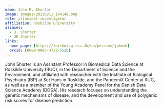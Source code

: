 ```yaml
---
name: John R. Shorter
image: images/20220911_164148.png
role: principal-investigator
affiliation: Roskilde University
aliases:
  - J. Shorter
  - JR Shorter
links:
  home-page: [https://forskning.ruc.dk/da/persons/johnsh]
  orcid: [0000-0003-4732-5526]
---
```


John Shorter is an Assistant Professor in Biomedical Data Science at Roskilde University (RUC), in the Department of Science and the Environment, and affiliated with researcher with the Institute of Biological Psychiatry (IBP) at Sct Hans in Roskilde, and the PandemiX Center at RUC, as well as a member of the Young Academy Panel for the Danish Data Science Academy (DDSA). 
His research focuses on understanding the genetic mechanisms of disease, and the development and use of  polygenic risk scores for disease prediction. 
